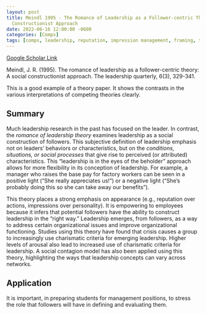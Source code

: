 ```yaml
---
layout: post
title: Meindl 1995 - The Romance of Leadership as a Follower-centric Theory - a Social
  Constructionist Approach
date: 2022-06-16 12:00:00 -0600
categories: [Comps]
tags: [comps, leadership, reputation, impression management, framing, theory]
---
```

[Google Scholar Link](https://scholar.google.com/scholar?hl=en&as_sdt=0%2C45&q=Meindl+1995+-+The+Romance+of+Leadership+as+a+Follower-centric+Theory+-+a+Social+Constructionist+Approach&btnG=)

Meindl, J. R. (1995). The romance of leadership as a follower-centric theory: A social constructionist approach. The leadership quarterly, 6(3), 329-341.

This is a good example of a theory paper.  It shows the contrasts in the various interpretations of competing theories clearly.

## Summary
Much leadership research in the past has focused on the leader.  In contrast, the _romance of leadership theory_ examines leadership as a social construction of followers.  This subjective definition of leadership emphasis not on leaders’ behaviors or characteristics, but on the _conditions, situations, or social processes_ that give rise to perceived (or attributed) characteristics.  This “leadership is in the eyes of the beholder” approach allows for more flexibility in its conception of leadership.  For example, a manager who raises the base pay for factory workers can be seen in a positive light (“She really appreciates us!”) or a negative light (“She’s probably doing this so she can take away our benefits”).

This theory places a strong emphasis on appearance (e.g., reputation over actions, impressions over personality).  It is empowering to employees because it infers that potential followers have the ability to construct leadership in the “right way.”  Leadership emerges, from followers, as a way to address certain organizational issues and improve organizational functioning.  Studies using this theory have found that crisis causes a group to increasingly use charismatic criteria for emerging leadership.  Higher levels of arousal also lead to increased use of charismatic criteria for leadership.  A social contagion model has also been applied using this theory, highlighting the ways that leadership concepts can vary across networks.

## Application
It is important, in preparing students for management positions, to stress the role that followers will have in defining and evaluating them.